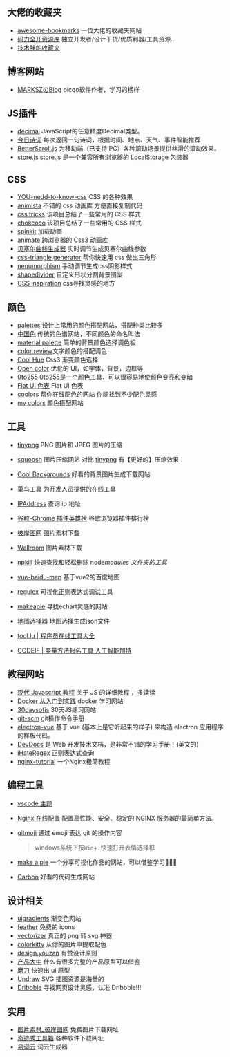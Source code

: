 ## 大佬的收藏夹

- [awesome-bookmarks](https://panjiachen.github.io/awesome-bookmarks/) 一位大佬的收藏夹网站
- [码力全开资源库](https://maliquankai.com/designnav/) 独立开发者/设计干货/优质利器/工具资源...
- [技术胖的收藏夹](./jspang.md)

## 博客网站

- [MARKSZのBlog](https://molunerfinn.com/about/)  picgo软件作者，学习的榜样

## JS插件

- [decimal](https://mikemcl.github.io/decimal.js/#toFixed) JavaScript的任意精度Decimal类型。
- [今日诗词](https://www.jinrishici.com/)  每次返回一句诗词，根据时间、地点、天气、事件智能推荐
- [BetterScroll.js](https://better-scroll.github.io/docs/zh-CN/)   为移动端（已支持 PC）各种滚动场景提供丝滑的滚动效果。
- [store.js](https://www.npmjs.com/package/storejs)  store.js 是一个兼容所有浏览器的 LocalStorage 包装器

## CSS

- [YOU-nedd-to-know-css](https://lhammer.cn/You-need-to-know-css/#/zh-cn/) CSS 的各种效果
- [animista](https://animista.net/) 不错的 css 动画库 方便直接复制代码
- [css tricks](https://qishaoxuan.github.io/css_tricks/) 该项目总结了一些常用的 CSS 样式
- [chokcoco](https://chokcoco.github.io/CSS-Inspiration/#/./init) 该项目总结了一些常用的 CSS 样式
- [spinkit](https://tobiasahlin.com/spinkit/) 加载动画
- [animate](https://animate.style/) 跨浏览器的 Css3 动画库
- [贝塞尔曲线生成器](https://cubic-bezier.com/#.17,.67,.83,.67)  实时调节生成贝塞尔曲线参数
- [css-triangle generator](http://apps.eky.hk/css-triangle-generator/)  帮你快速用 css 做出三角形
- [nenumorphism](https://neumorphism.io/#823a3a)  手动调节生成css阴影样式
- [shapedivider](https://www.shapedivider.app/) 自定义形状分割背景图案
- [CSS inspiration](https://csscoco.com/inspiration/#/)  css寻找灵感的地方

## 颜色

- [palettes](https://flatuicolors.com/) 设计上常用的颜色搭配网站，搭配种类比较多
- [中国色](http://zhongguose.com/) 传统的色谱网站，不同颜色的命名叫法
- [material palette](https://www.materialpalette.com/) 简单的背景颜色选择调色板
- [color review](https://color.review/)文字颜色的搭配调色 
- [Cool Hue](https://webkul.github.io/coolhue/) Css3 渐变颜色选择
- [Open color](https://yeun.github.io/open-color/#red) 优化的 UI，如字体，背景，边框等
- [0to255](https://www.0to255.com/)  0to255是一个颜色工具，可以很容易地使颜色变亮和变暗
- [Flat UI 色表](https://flatuicolors.com/) Flat UI 色表
- [coolors](https://coolors.co/) 帮你在线配色的网站 你能找到不少配色灵感
- [my colors](https://mycolor.space/) 颜色搭配网站

## 工具

- [tinypng](https://tinypng.com/) PNG 图片和 JPEG 图片的压缩

- [squoosh](https://squoosh.app/) 图片压缩网站 对比 [tinypng](https://tinypng.com/) 有【更好的】压缩效果：

- [Cool Backgrounds](https://coolbackgrounds.io/) 好看的背景图片生成下载网站

- [菜鸟工具](https://c.runoob.com/) 为开发人员提供的在线工具

- [IPAddress](https://www.ipaddress.com/) 查询 ip 地址

- [谷粒-Chrome 插件英雄榜](https://zhaoolee.gitbooks.io/chrome/content/) 谷歌浏览器插件排行榜

- [彼岸图网](https://pic.netbian.com/) 图片素材下载

- [Wallroom](https://wallroom.io/) 图片素材下载

- [npkill](https://npkill.js.org/) 快速查找和轻松删除 node*modules 文件夹的工具*

- [vue-baidu-map](https://dafrok.github.io/vue-baidu-map/#/)  基于vue2的百度地图

- [regulex](https://jex.im/regulex/#!flags=&re=%5E(a%7Cb)*%3F%24)  可视化正则表达式调试工具

- [makeapie](https://www.makeapie.com/explore.html)  寻找echart灵感的网站

- [地图选择器](http://datav.aliyun.com/tools/atlas/index.html) 地图选择生成json文件

- [ tool.lu  |  程序员在线工具大全   ](https://tool.lu/)

- [CODEIF | 变量方法起名工具  人工智能加持  ](https://unbug.github.io/codelf)

  

## 教程网站

- [现代 Javascript 教程](https://zh.javascript.info/) 关于 JS 的详细教程 ，多读读
- [Docker 从入门到实践](https://vuepress.mirror.docker-practice.com/) docker 学习网站
- [30daysofjs](http://30daysofjs.michaeleinsohn.com/)  30天JS练习网站
- [git-scm](https://git-scm.com/book/zh/v2) git操作命令手册
- [electron-vue](https://simulatedgreg.gitbooks.io/electron-vue/content/cn/)  基于 vue (基本上是它听起来的样子) 来构造 electron 应用程序的样板代码。
- [DevDocs](https://devdocs.io/)  是 Web 开发技术文档，是非常不错的学习手册！(英文的)
- [iHateRegex](https://ihateregex.io/)  正则表达式查询
- [nginx-tutorial](https://dunwu.github.io/nginx-tutorial/#/)  一个Nginx极简教程



## 编程工具

- [vscode 主题](https://marketplace.visualstudio.com/search?target=VSCode&category=Themes&sortBy=Installs)

- [Nginx 在线配置](https://www.digitalocean.com/community/tools/nginx?global.app.lang=zhCN) 配置高性能、安全、稳定的 NGINX 服务器的最简单方法。

- [gitmoji](https://github.com/carloscuesta/gitmoji) 通过 emoji 表达 git 的操作内容

  >windows系统下按`Win`+`.`快速打开表情选择框

- [make a pie](https://www.makeapie.com/explore.html) 一个分享可视化作品的网站，可以借鉴学习🎉🎉🎉

- [Carbon](https://carbon.now.sh/) 好看的代码生成网站

## 设计相关

- [uigradients](https://uigradients.com/#SummerDog) 渐变色网站
- [feather](https://ikonate.com/) 免费的 icons
- [vectorizer](https://www.vectorizer.io/) 真正的 png 转 svg 神器
- [colorkitty](https://colorkitty.com/) 从你的图片中提取配色
- [design.youzan](http://design.youzan.com/) 有赞设计原则
- [产品大牛](http://www.pmdaniu.com/) 什么有很多完整的产品原型可以借鉴
- [磨刀](https://modao.cc/pricing) 快速出 ui 原型
- [Undraw](https://undraw.co/)  SVG 插图资源是海量的
- [Dribbble](https://dribbble.com/)  寻找网页设计灵感，认准 Dribbble!!!

## 实用

- [图片素材_彼岸图网](https://pic.netbian.com/)  免费图片下载网址
- [奇迹秀工具箱](http://www.qijishow.com/down/index.html#) 各种软件下载网址
- [易词云](https://www.yciyun.com/) 词云生成器


